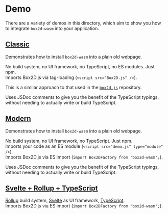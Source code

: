 # Demo

There are a variety of demos in this directory, which aim to show you how to integrate `box2d-wasm` into your application.

## [Classic](classic)

Demonstrates how to install `box2d-wasm` into a plain old webpage.

No build system, no UI framework, no TypeScript, no ES modules. Just npm.  
Imports Box2D.js via tag-loading (`<script src="Box2D.js" />`).

This is a similar approach to that used in the [`box2d.js`](https://github.com/kripken/box2d.js) repository.

Uses JSDoc comments to give you the benefit of the TypeScript typings, without needing to actually write or build TypeScript.

## [Modern](modern)

Demonstrates how to install `box2d-wasm` into a plain old webpage.

No build system, no UI framework, no TypeScript. Just npm.  
Imports your code as an ES module (`<script src="demo.js" type="module" />`).  
Imports Box2D.js via ES import (`import Box2DFactory from 'box2d-wasm';`).

Uses JSDoc comments to give you the benefit of the TypeScript typings, without needing to actually write or build TypeScript.

## [Svelte + Rollup + TypeScript](svelte-rollup-ts)

[Rollup](https://rollupjs.org/guide/en/) build system, [Svelte](https://svelte.dev/) as UI framework, [TypeScript](https://www.typescriptlang.org/).  
Imports Box2D.js via ES import (`import Box2DFactory from 'box2d-wasm';`).